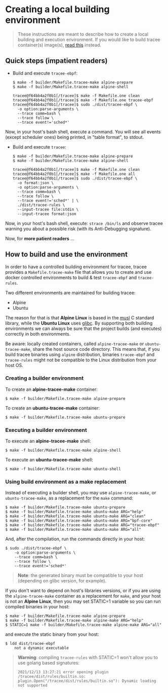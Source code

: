 # Creating a local building environment

> These instructions are meant to describe how to create a local building and
> execution environment. If you would like to build tracee container(s)
> image(s), [read this](./containers.md) instead.

## Quick steps (**impatient readers**)

* Build and execute `tracee-ebpf`:

  ```
  $ make -f builder/Makefile.tracee-make alpine-prepare
  $ make -f builder/Makefile.tracee-make alpine-shell

  tracee@f64bb4a2f0b1[/tracee]$ make -f Makefile.one clean
  tracee@f64bb4a2f0b1[/tracee]$ make -f Makefile.one tracee-ebpf
  tracee@f64bb4a2f0b1[/tracee]$ sudo ./dist/tracee-ebpf \
  	-o option:parse-arguments \
  	--trace comm=bash \
  	--trace follow \
  	--trace event!='sched*'
  ```

Now, in your host's bash shell, execute a command. You will see all events
(except scheduler ones) being printed, in "table format", to stdout.

* Build and execute `tracee`:

  ```
  $ make -f builder/Makefile.tracee-make alpine-prepare
  $ make -f builder/Makefile.tracee-make alpine-shell

  tracee@f64bb4a2f0b1[/tracee]$ make -f Makefile.one clean
  tracee@f64bb4a2f0b1[/tracee]$ make -f Makefile.one all
  tracee@f64bb4a2f0b1[/tracee]$ sudo ./dist/tracee-ebpf \
  	-o format:json \
  	-o option:parse-arguments \
  	--trace comm=bash \
  	--trace follow \
  	--trace event!='sched*' | \
  	./dist/tracee-rules \
  	--input-tracee file:stdin \
  	--input-tracee format:json
  ```

Now, in your host's bash shell, execute: `strace /bin/ls` and observe tracee
warning you about a possible risk (with its Anti-Debugging signature).

Now, for **more patient readers** ...

## How to build and use the environment

In order to have a controlled building environment for tracee, tracee provides
a `Makefile.tracee-make` file that allows you to create and use docker
controlled environments to build & test `tracee-ebpf` and `tracee-rules`.

Two different environments are maintained for building tracee:

* Alpine
* Ubuntu

The reason for that is that **Alpine Linux** is based in the
[musl](https://en.wikipedia.org/wiki/Musl) C standard library, while the
**Ubuntu Linux** uses [glibc](https://en.wikipedia.org/wiki/Glibc). By
supporting both building environments we can always be sure that the project
builds (and executes) correctly in both environments.

Be aware: locally created containers, called `alpine-tracee-make` or
`ubuntu-tracee-make`, share the host source code directory. This means that, if
you build tracee binaries using `alpine` distribution, binaries `tracee-ebpf`
and `tracee-rules` might not be compatible to the Linux distribution from your
host OS.

### Creating a builder environment

To create an **alpine-tracee-make** container:

  ```
  $ make -f builder/Makefile.tracee-make alpine-prepare
  ```

To create an **ubuntu-tracee-make** container:

  ```
  $ make -f builder/Makefile.tracee-make ubuntu-prepare
  ```

### Executing a builder environment

To execute an **alpine-tracee-make** shell:

  ```
  $ make -f builder/Makefile.tracee-make alpine-shell
  ```

To execute an **ubuntu-tracee-make** shell:

  ```
  $ make -f builder/Makefile.tracee-make ubuntu-shell
  ```

### Using build environment as a **make** replacement

Instead of executing a builder shell, you may use `alpine-tracee-make`, or
`ubuntu-tracee-make`, as a replacement for the `make` command:

```
$ make -f builder/Makefile.tracee-make ubuntu-prepare
$ make -f builder/Makefile.tracee-make ubuntu-make ARG="help"
$ make -f builder/Makefile.tracee-make ubuntu-make ARG="clean"
$ make -f builder/Makefile.tracee-make ubuntu-make ARG="bpf-core"
$ make -f builder/Makefile.tracee-make ubuntu-make ARG="tracee-ebpf"
$ make -f builder/Makefile.tracee-make ubuntu-make ARG="all"
```

And, after the compilation, run the commands directly in your host:

```
$ sudo ./dist/tracee-ebpf \
	-o option:parse-arguments \
	--trace comm=bash \
	--trace follow \
	--trace event!='sched*'
```

> **Note**: the generated binary must be compatible to your host (depending on
> glibc version, for example).

If you don't want to depend on host's libraries versions, or if you are using
the `alpine-tracee-make` container as a replacement for `make`, and your host
is not an **Alpine Linux**, then you may set STATIC=1 variable so you can run
compiled binaries in your host:

```
$ make -f builder/Makefile.tracee-make alpine-prepare
$ make -f builder/Makefile.tracee-make alpine-make ARG="help"
$ STATIC=1 make -f builder/Makefile.tracee-make alpine-make ARG="all"
```

and execute the static binary from your host:

```
$ ldd dist/tracee-ebpf
	not a dynamic executable
```

> **Warning**: compiling `tracee-rules` with STATIC=1 won't allow you to use
> golang based signatures:
>
> ```
> 2021/12/13 13:27:21 error opening plugin /tracee/dist/rules/builtin.so:
> plugin.Open("/tracee/dist/rules/builtin.so"): Dynamic loading not supported
> ```
